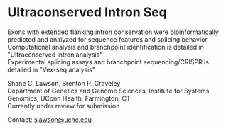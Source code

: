 # Ultraconserved Intron Seq

Exons with extended flanking intron conservation were bioinformatically predicted and analyzed for sequence features and splicing behavior.  
Computational analysis and branchpoint identification is detailed in "Ultraconserved intron analysis"  
Experimental splicing assays and branchpoint sequencing/CRISPR is detailed in "Vex-seq analysis"  

Shane C. Lawson, Brenton R. Graveley  
Department of Genetics and Genome Sciences, Institute for Systems Genomics, UConn Health, Farmington, CT  
Currently under review for submission  

Contact: slawson@uchc.edu
